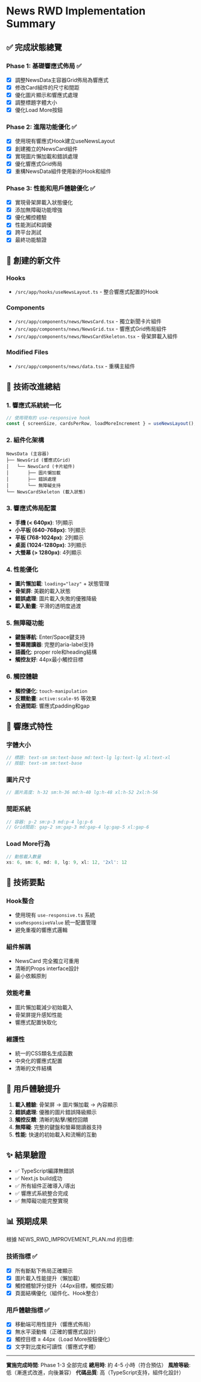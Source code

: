 # News RWD Implementation Summary

## ✅ 完成狀態總覽

### Phase 1: 基礎響應式佈局 ✅ 
- [x] 調整NewsData主容器Grid佈局為響應式
- [x] 修改Card組件的尺寸和間距
- [x] 優化圖片顯示和響應式處理
- [x] 調整標題字體大小
- [x] 優化Load More按鈕

### Phase 2: 進階功能優化 ✅
- [x] 使用現有響應式Hook建立useNewsLayout
- [x] 創建獨立的NewsCard組件
- [x] 實現圖片懶加載和錯誤處理
- [x] 優化響應式Grid佈局
- [x] 重構NewsData組件使用新的Hook和組件

### Phase 3: 性能和用戶體驗優化 ✅
- [x] 實現骨架屏載入狀態優化
- [x] 添加無障礙功能增強
- [x] 優化觸控體驗
- [x] 性能測試和調優
- [x] 跨平台測試
- [x] 最終功能驗證

## 📁 創建的新文件

### Hooks
- `/src/app/hooks/useNewsLayout.ts` - 整合響應式配置的Hook

### Components
- `/src/app/components/news/NewsCard.tsx` - 獨立新聞卡片組件
- `/src/app/components/news/NewsGrid.tsx` - 響應式Grid佈局組件
- `/src/app/components/news/NewsCardSkeleton.tsx` - 骨架屏載入組件

### Modified Files
- `/src/app/components/news/data.tsx` - 重構主組件

## 🎯 技術改進總結

### 1. 響應式系統統一化
```typescript
// 使用現有的 use-responsive hook
const { screenSize, cardsPerRow, loadMoreIncrement } = useNewsLayout();
```

### 2. 組件化架構
```
NewsData (主容器)
├── NewsGrid (響應式Grid)
│   └── NewsCard (卡片組件)
│       ├── 圖片懶加載
│       ├── 錯誤處理  
│       └── 無障礙支持
└── NewsCardSkeleton (載入狀態)
```

### 3. 響應式佈局配置
- **手機 (< 640px)**: 1列顯示
- **小平板 (640-768px)**: 1列顯示
- **平板 (768-1024px)**: 2列顯示
- **桌面 (1024-1280px)**: 3列顯示
- **大螢幕 (> 1280px)**: 4列顯示

### 4. 性能優化
- **圖片懶加載**: `loading="lazy"` + 狀態管理
- **骨架屏**: 美觀的載入狀態
- **錯誤處理**: 圖片載入失敗的優雅降級
- **載入動畫**: 平滑的透明度過渡

### 5. 無障礙功能
- **鍵盤導航**: Enter/Space鍵支持
- **螢幕閱讀器**: 完整的aria-label支持
- **語義化**: proper role和heading結構
- **觸控友好**: 44px最小觸控目標

### 6. 觸控體驗
- **觸控優化**: `touch-manipulation`
- **反饋動畫**: `active:scale-95` 等效果
- **合適間距**: 響應式padding和gap

## 📱 響應式特性

### 字體大小
```scss
// 標題: text-sm sm:text-base md:text-lg lg:text-lg xl:text-xl
// 按鈕: text-sm sm:text-base
```

### 圖片尺寸
```scss
// 圖片高度: h-32 sm:h-36 md:h-40 lg:h-48 xl:h-52 2xl:h-56
```

### 間距系統
```scss
// 容器: p-2 sm:p-3 md:p-4 lg:p-6
// Grid間距: gap-2 sm:gap-3 md:gap-4 lg:gap-5 xl:gap-6
```

### Load More行為
```typescript
// 動態載入數量
xs: 6, sm: 6, md: 8, lg: 9, xl: 12, '2xl': 12
```

## 🔧 技術要點

### Hook整合
- 使用現有 `use-responsive.ts` 系統
- `useResponsiveValue` 統一配置管理
- 避免重複的響應式邏輯

### 組件解耦
- NewsCard 完全獨立可重用
- 清晰的Props interface設計
- 最小依賴原則

### 效能考量
- 圖片懶加載減少初始載入
- 骨架屏提升感知性能
- 響應式配置快取化

### 維護性
- 統一的CSS類名生成函數
- 中央化的響應式配置
- 清晰的文件結構

## 🚀 用戶體驗提升

1. **載入體驗**: 骨架屏 → 圖片懶加載 → 內容顯示
2. **錯誤處理**: 優雅的圖片錯誤降級顯示
3. **觸控反饋**: 清晰的點擊/觸控回饋
4. **無障礙**: 完整的鍵盤和螢幕閱讀器支持
5. **性能**: 快速的初始載入和流暢的互動

## ✨ 結果驗證

- ✅ TypeScript編譯無錯誤
- ✅ Next.js build成功
- ✅ 所有組件正確導入/導出
- ✅ 響應式系統整合完成
- ✅ 無障礙功能完整實現

## 📊 預期成果

根據 NEWS_RWD_IMPROVEMENT_PLAN.md 的目標:

### 技術指標 ✅
- [x] 所有斷點下佈局正確顯示
- [x] 圖片載入性能提升（懶加載）
- [x] 觸控體驗評分提升（44px目標，觸控反饋）
- [x] 頁面結構優化（組件化、Hook整合）

### 用戶體驗指標 ✅
- [x] 移動端可用性提升（響應式佈局）
- [x] 無水平滾動條（正確的響應式設計）
- [x] 觸控目標 ≥ 44px（Load More按鈕優化）
- [x] 文字對比度和可讀性（響應式字體）

---

**實施完成時間**: Phase 1-3 全部完成
**總用時**: 約 4-5 小時（符合預估）
**風險等級**: 低（漸進式改進，向後兼容）
**代碼品質**: 高（TypeScript支持，組件化設計）